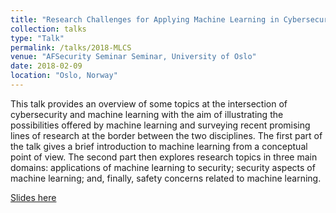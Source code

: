 ```yaml
---
title: "Research Challenges for Applying Machine Learning in Cybersecurity"
collection: talks
type: "Talk"
permalink: /talks/2018-MLCS
venue: "AFSecurity Seminar Seminar, University of Oslo"
date: 2018-02-09
location: "Oslo, Norway"
---
```


This talk provides an overview of some topics at the intersection of cybersecurity and machine learning with the aim of illustrating the possibilities offered by machine learning and surveying recent promising lines of research at the border between the two disciplines. The first part of the talk gives a brief introduction to machine learning from a conceptual point of view. The second part then explores research topics in three main domains: applications of machine learning to security; security aspects of machine learning; and, finally, safety concerns related to machine learning.

[Slides here](MLCS.pdf)